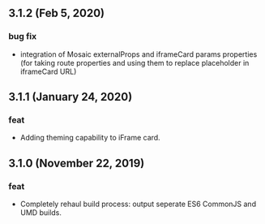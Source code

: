 ## 3.1.2 (Feb 5, 2020)

### bug fix
- integration of Mosaic externalProps and iframeCard params properties (for taking route properties and using them to replace placeholder in iframeCard URL)

## 3.1.1 (January 24, 2020)

### feat
- Adding theming capability to iFrame card.

## 3.1.0 (November 22, 2019)

### feat
- Completely rehaul build process: output seperate ES6 CommonJS and UMD builds.